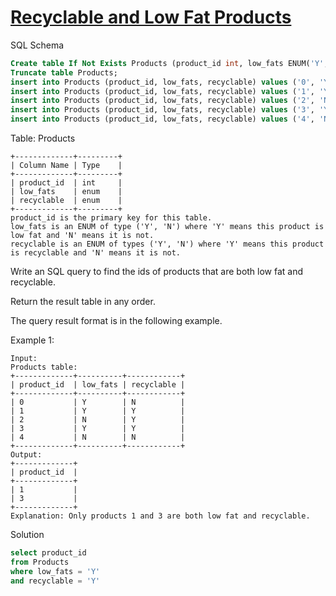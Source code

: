 # [Recyclable and Low Fat Products](https://leetcode.com/problems/recyclable-and-low-fat-products/)

SQL Schema
```sql
Create table If Not Exists Products (product_id int, low_fats ENUM('Y', 'N'), recyclable ENUM('Y','N'));
Truncate table Products;
insert into Products (product_id, low_fats, recyclable) values ('0', 'Y', 'N');
insert into Products (product_id, low_fats, recyclable) values ('1', 'Y', 'Y');
insert into Products (product_id, low_fats, recyclable) values ('2', 'N', 'Y');
insert into Products (product_id, low_fats, recyclable) values ('3', 'Y', 'Y');
insert into Products (product_id, low_fats, recyclable) values ('4', 'N', 'N');
```

Table: Products
```
+-------------+---------+
| Column Name | Type    |
+-------------+---------+
| product_id  | int     |
| low_fats    | enum    |
| recyclable  | enum    |
+-------------+---------+
product_id is the primary key for this table.
low_fats is an ENUM of type ('Y', 'N') where 'Y' means this product is low fat and 'N' means it is not.
recyclable is an ENUM of types ('Y', 'N') where 'Y' means this product is recyclable and 'N' means it is not.
```

Write an SQL query to find the ids of products that are both low fat and recyclable.

Return the result table in any order.

The query result format is in the following example.

Example 1:
```
Input: 
Products table:
+-------------+----------+------------+
| product_id  | low_fats | recyclable |
+-------------+----------+------------+
| 0           | Y        | N          |
| 1           | Y        | Y          |
| 2           | N        | Y          |
| 3           | Y        | Y          |
| 4           | N        | N          |
+-------------+----------+------------+
Output: 
+-------------+
| product_id  |
+-------------+
| 1           |
| 3           |
+-------------+
Explanation: Only products 1 and 3 are both low fat and recyclable.
```
Solution
```sql
select product_id
from Products
where low_fats = 'Y'
and recyclable = 'Y'
```